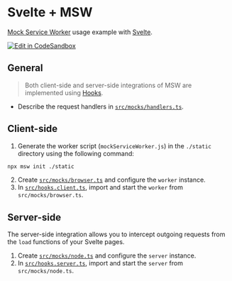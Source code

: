 # Svelte + MSW

[Mock Service Worker](https://github.com/mswjs/msw) usage example with [Svelte](https://github.com/sveltejs/svelte).

[![Edit in CodeSandbox](https://assets.codesandbox.io/github/button-edit-lime.svg)](https://codesandbox.io/p/sandbox/github/mswjs/examples-new/tree/main/examples/with-svelte)

## General

> Both client-side and server-side integrations of MSW are implemented using [Hooks](https://kit.svelte.dev/docs/hooks).

- Describe the request handlers in [`src/mocks/handlers.ts`](./src/mocks//handlers.ts).

## Client-side

1. Generate the worker script (`mockServiceWorker.js`) in the `./static` directory using the following command:

```sh
npx msw init ./static
```

2. Create [`src/mocks/browser.ts`](./src/mocks/browser.ts) and configure the `worker` instance.
3. In [`src/hooks.client.ts`](./src/hooks.client.ts), import and start the `worker` from `src/mocks/browser.ts`.

## Server-side

The server-side integration allows you to intercept outgoing requests from the `load` functions of your Svelte pages.

1. Create [`src/mocks/node.ts`](./src/mocks/node.ts) and configure the `server` instance.
1. In [`src/hooks.server.ts`](./src/hooks.server.ts), import and start the `server` from `src/mocks/node.ts`.
